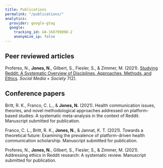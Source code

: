 ```yaml
---
title: Publications
permalink: "/publications/"
analytics:
  provider: google-gtag
  google:
    tracking_id: UA-168799890-2
    anonymize_ip: false
---
```

## Peer reviewed articles

Proferes, N., **Jones, N.**, Gilbert, S., Fiesler, S., & Zimmer, M. (2021). [Studying Reddit: A Systematic Overview of Disciplines, Approaches, Methods, and Ethics](https://doi.org/10.1177%2F20563051211019004). *Social Media + Society* 7(2).

## Conference papers

Britt, R. K., Franco, C. L., & **Jones, N.** (2021). Health communication issues, theories, and novel methodological approaches addressed on platform-based studies: A systematic meta-analysis in the context of Reddit. Manuscript submitted for publication.

Franco, C. L., Britt, R. K., **Jones, N.**, & Jannat, K. T. (2021). Towards a theoretical future: Examining the prevalence of platform-driven health communication scholarship. Manuscript submitted for publication.

Proferes, N., **Jones, N.**, Gilbert, S., Fiesler, S., & Zimmer, M. (2021). Addressing ethics in Reddit research: A systematic review. Manuscript submitted for publication.
